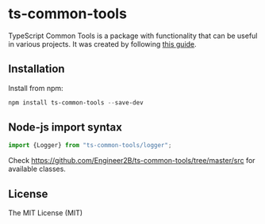 # ts-common-tools

TypeScript Common Tools is a package with functionality that can be useful in various projects.
It was created by following [this guide](https://itnext.io/step-by-step-building-and-publishing-an-npm-typescript-package-44fe7164964c).

## Installation

Install from npm:

```powershell
npm install ts-common-tools --save-dev
```

## Node-js import syntax

```ts
import {Logger} from "ts-common-tools/logger";
```

Check https://github.com/Engineer2B/ts-common-tools/tree/master/src for available classes.

## License

The MIT License (MIT)
